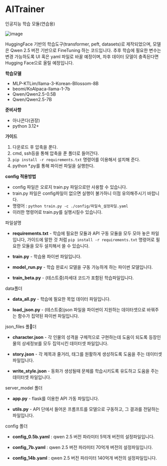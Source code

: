 # AITrainer
인공지능 학습 모듈(연습용)

![image](https://github.com/user-attachments/assets/2501d559-aada-431b-995e-48c11372ce9d)

HuggingFace 기반의 학습도구(transformer, peft, datasets)로 제작되었으며, 모델은 Qwen 2.5 버전 기반으로 FineTuning 하는 코드입니다.
추후 학습에 필요한 변수는 변경 가능하도록 UI 혹은 yaml 파일로 바꿀 예정이며, 차후 데이터 모델이 충족된다면 Hugging Face으로 올릴 예정입니다.

**학습모델**
 - MLP-KTLim/llama-3-Korean-Bllossom-8B
 - beomi/KoAlpaca-llama-1-7b
 - Qwen/Qwen2.5-0.5B
 - Qwen/Qwen2.5-7B

**준비사항**
 - 아나콘다(권장)
 - python 3.12+

**가이드**
1. 다운로드 후 압축을 푼다.
2. cmd, ssh등을 통해 압축을 푼 폴더로 들어간다.
3. ``` pip install -r requirements.txt ``` 명령어를 이용해서 설치해 준다.
4. python *.py를 통해 파이썬 파일을 실행한다.

**config 적용방법**
 - config 파일은 오로지 train.py 파일으로만 사용할 수 있습니다.
 - train.py 파일은 config파일이 없으면 실행이 불가하니 이점 유의해주시기 바랍니다.
 - 명령어 : 
```python train.py -c ./config/파일속_설정파일.yaml```
 - 이러한 명령어로 train.py를 실행시킬수 있습니다.

파일설명
 - **requirements.txt** - 학습에 필요한 모듈과 API 구동 모듈을 모두 모아 놓은 파일입니다, 
가이드에 말한 것 처럼 ``` pip install -r requirements.txt ``` 명령어로 필요한 모듈을 모두 설치해서 쓸 수 있습니다.

 - **train.py** - 학습용 파이썬 파일입니다.

 - **model_run.py** - 학습 완료시 모델을 구동 가능하게 하는 파이썬 모델입니다.

 - **train_beta.py** - (테스트중)차세대 코드가 포함된 학습파일입니다.

data폴더

 - **data_all.py** - 학습에 필요한 목업 데이터 파일입니다.

 - **load_json.py** - (테스트중)json 파일을 파이썬이 지원하는 데이터셋으로 바꿔주는 함수가 집약된 파이썬 파일입니다.

json_files 폴더

 - **character.json** - 각 인물의 성격을 구체적으로 구현하는데 도움이 되도록 등장인물의 상세정보를 모두 집약시킨 데이터셋 파일입니다.
   
 - **story.json** - 각 제목과 줄거리, 태그를 원활하게 생성하도록 도움을 주는 데이터셋 파일입니다.

 - **write_style.json** - 동화가 생성될때 문체를 학습시키도록 유도하고 도움을 주는 데이터셋 파일입니다.

server_model 폴더

 - **app.py** - flask를 이용한 API 가동 파일입니다.

 - **utils.py** - API 단에서 들어온 프롬프트를 모델으로 구동하고, 그 결과를 전달하는 파일입니다.

config 폴더

 - **config_0.5b.yaml** : qwen 2.5 버전 파라미터 5억개 버전의 설정파일입니다.

 - **config_7b.yaml** : qwen 2.5 버전 파라미터 70억개 버전의 설정파일입니다.

 - **config_14b.yaml** : qwen 2.5 버전 파라미터 140억개 버전의 설정파일입니다.

